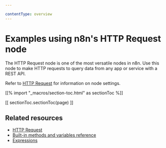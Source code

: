 ```yaml
---

contentType: overview
---
```


# Examples using n8n's HTTP Request node

The HTTP Request node is one of the most versatile nodes in n8n. Use this node to make HTTP requests to query data from any app or service with a REST API.

Refer to [HTTP Request](/integrations/builtin/core-nodes/n8n-nodes-base.httprequest/index.md) for information on node settings.

[[% import "_macros/section-toc.html" as sectionToc %]]

[[ sectionToc.sectionToc(page) ]]

## Related resources

* [HTTP Request](/integrations/builtin/core-nodes/n8n-nodes-base.httprequest/index.md)
* [Built-in methods and variables reference](/code/builtin/overview.md)
* [Expressions](/code/expressions.md)

